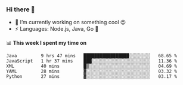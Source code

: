### Hi there 👋

<!--
**nodejh/nodejh** is a ✨ _special_ ✨ repository because its `README.md` (this file) appears on your GitHub profile.

Here are some ideas to get you started:

- 🔭 I’m currently working on ...
- 🌱 I’m currently learning ...
- 👯 I’m looking to collaborate on ...
- 🤔 I’m looking for help with ...
- 💬 Ask me about ...
- 📫 How to reach me: ...
- 😄 Pronouns: ...
- ⚡ Fun fact: ...
-->

- 🔭 I’m currently working on something cool :wink:
- ⚡ Languages: Node.js, Java, Go :thought_balloon:

📊 **This week I spent my time on**

<!--START_SECTION:waka-->
```text
Java         9 hrs 47 mins   █████████████████░░░░░░░░   68.65 % 
JavaScript   1 hr 37 mins    ███░░░░░░░░░░░░░░░░░░░░░░   11.36 % 
XML          40 mins         █▒░░░░░░░░░░░░░░░░░░░░░░░   04.69 % 
YAML         28 mins         ▓░░░░░░░░░░░░░░░░░░░░░░░░   03.32 % 
Python       27 mins         ▓░░░░░░░░░░░░░░░░░░░░░░░░   03.17 % 
```
<!--END_SECTION:waka-->


<!--
:traffic_light: **Visitors**

![visitors](https://visitor-badge.glitch.me/badge?page_id=nodejh.nodejh)
-->
